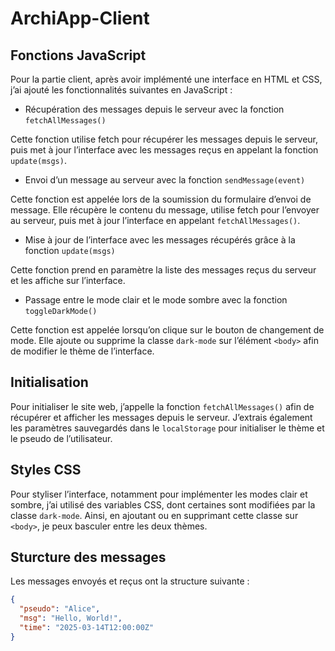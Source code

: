 # ArchiApp-Client

## Fonctions JavaScript

Pour la partie client, après avoir implémenté une interface en HTML et CSS, j’ai ajouté les fonctionnalités suivantes en JavaScript :

- Récupération des messages depuis le serveur avec la fonction `fetchAllMessages()`

Cette fonction utilise fetch pour récupérer les messages depuis le serveur, puis met à jour l’interface avec les messages reçus en appelant la fonction `update(msgs)`.

- Envoi d’un message au serveur avec la fonction `sendMessage(event)`

Cette fonction est appelée lors de la soumission du formulaire d’envoi de message. Elle récupère le contenu du message, utilise fetch pour l’envoyer au serveur, puis met à jour l’interface en appelant `fetchAllMessages()`.

- Mise à jour de l’interface avec les messages récupérés grâce à la fonction `update(msgs)`

Cette fonction prend en paramètre la liste des messages reçus du serveur et les affiche sur l’interface.

- Passage entre le mode clair et le mode sombre avec la fonction `toggleDarkMode()`

Cette fonction est appelée lorsqu’on clique sur le bouton de changement de mode. Elle ajoute ou supprime la classe `dark-mode` sur l’élément `<body>` afin de modifier le thème de l’interface.

## Initialisation

Pour initialiser le site web, j’appelle la fonction `fetchAllMessages()` afin de récupérer et afficher les messages depuis le serveur. J’extrais également les paramètres sauvegardés dans le `localStorage` pour initialiser le thème et le pseudo de l’utilisateur.

## Styles CSS

Pour styliser l’interface, notamment pour implémenter les modes clair et sombre, j’ai utilisé des variables CSS, dont certaines sont modifiées par la classe `dark-mode`. Ainsi, en ajoutant ou en supprimant cette classe sur `<body>`, je peux basculer entre les deux thèmes.

## Sturcture des messages

Les messages envoyés et reçus ont la structure suivante :
```json
{
  "pseudo": "Alice",
  "msg": "Hello, World!",
  "time": "2025-03-14T12:00:00Z"
}
```
